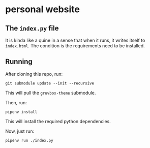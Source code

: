 # personal website

## The `index.py` file

It is kinda like a quine in a sense that when it runs, it writes
itself to `index.html`. The condition is the requirements need to be
installed.

## Running

After cloning this repo, run:

```shell
git submodule update --init --recursive
```

This will pull the `gruvbox-theme` submodule.

Then, run:

```shell
pipenv install
```

This will install the required python dependencies.

Now, just run:

```
pipenv run ./index.py
```
